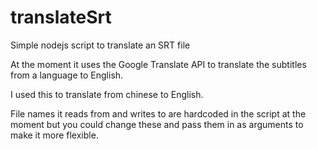 # translateSrt
Simple nodejs script to translate an SRT file 

At the moment it uses the Google Translate API to translate the subtitles from a language to English. 

I used this to translate from chinese to English. 

File names it reads from and writes to are hardcoded in the script at the moment but you could change these and pass them in as arguments to make it more flexible.
